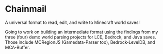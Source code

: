 # Chainmail

A universal format to read, edit, and write to Minecraft world saves!

Going to work on building an intermediate format using the findings from my three (four) demo world parsing projects for LCE, Bedrock, and Java saves. Those include MCRegionJS (Gamedata-Parser too), Bedrock-LevelDB, and MCA-Buffer.